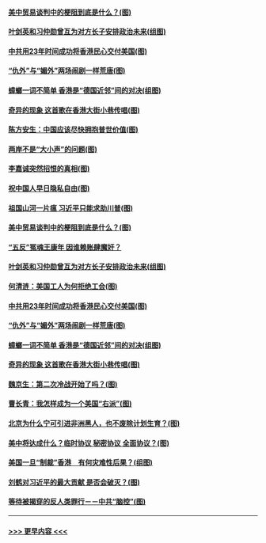 #### [美中贸易谈判中的梗阻到底是什么？(图)](../pages/p4/907791.md?t=09190911) 
#### [叶剑英和习仲勋曾互为对方长子安排政治未来(组图)](../pages/p4/907786.md?t=09190911) 
#### [中共用23年时间成功将香港民心交付美国(图)](../pages/p4/907698.md?t=09190911) 
#### [“仇外”与“媚外”两场闹剧一样荒唐(图)](../pages/p4/907689.md?t=09190911) 
#### [蟑螂一词不简单 香港是“德国近邻”间的对决(组图)](../pages/p4/907618.md?t=09190911) 
#### [奇异的现象 这首歌在香港大街小巷传唱(图)](../pages/p4/907583.md?t=09190911) 
#### [陈方安生：中国应该尽快拥抱普世价值(图)](../pages/p4/907826.md?t=09190911) 
#### [两岸不是“大小声”的问题(图)](../pages/p4/907825.md?t=09190911) 
#### [李嘉诚突然招恨的真相(图)](../pages/p4/907799.md?t=09190911) 
#### [祝中国人早日隐私自由(图)](../pages/p4/907797.md?t=09190911) 
#### [祖国山河一片瘟 习近平只能求助川普(图)](../pages/p4/907796.md?t=09190911) 
#### [美中贸易谈判中的梗阻到底是什么？(图)](../pages/p4/907791.md?t=09190911) 
#### [“五反”冤魂王康年 因谁赖账肆魔奸？](../pages/p4/907787.md?t=09190911) 
#### [叶剑英和习仲勋曾互为对方长子安排政治未来(组图)](../pages/p4/907786.md?t=09190911) 
#### [何清涟：美国工人为何拒绝工会(图)](../pages/p4/907701.md?t=09190911) 
#### [中共用23年时间成功将香港民心交付美国(图)](../pages/p4/907698.md?t=09190911) 
#### [“仇外”与“媚外”两场闹剧一样荒唐(图)](../pages/p4/907689.md?t=09190911) 
#### [蟑螂一词不简单 香港是“德国近邻”间的对决(组图)](../pages/p4/907618.md?t=09190911) 
#### [奇异的现象 这首歌在香港大街小巷传唱(图)](../pages/p4/907583.md?t=09190911) 
#### [魏京生：第二次冷战开始了吗？(图)](../pages/p4/907581.md?t=09190911) 
#### [曹长青：我怎样成为一个美国“右派”(图)](../pages/p4/907580.md?t=09190911) 
#### [北京为什么宁可引进非洲黑人，也不废除计划生育？(图)](../pages/p4/907577.md?t=09190911) 
#### [美中将达成什么？临时协议 秘密协议 全面协议？(图)](../pages/p4/907576.md?t=09190911) 
#### [美国一旦“制裁”香港　有何灾难性后果？(组图)](../pages/p4/907575.md?t=09190911) 
#### [刘鹤对习近平的最大贡献 是否会破灭？(图)](../pages/p4/907509.md?t=09190911) 
#### [等待被揭穿的反人类罪行－－中共“脑控”(图)](../pages/p4/907167.md?t=09190911) 

----
#### [ >>> 更早内容 <<< ](../indexes/p4-earlier.md)
